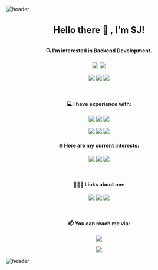 ![header](https://capsule-render.vercel.app/api?type=rect&height=180&section=header&text=litsynp&fontSize=40&color=gradient&customColorList=2&animation=fadeIn)

<h4 align="center" style="font-size: 1.5rem;">Hello there 👋 , I'm SJ!</h4>

<h4 align="center">🔍 I’m interested in Backend Development.</h4>

<p align="center">
  <img src="https://img.shields.io/badge/Spring-6DB33F?style=for-the-badge&logo=Spring&logoColor=white"/>
  <img src="https://img.shields.io/badge/Koa-33333D?style=for-the-badge&logo=Koa&logoColor=white"/>
</p>
<p align="center">
  <img src="https://img.shields.io/badge/Java-ED8B00?style=for-the-badge&logo=OpenJDK&logoColor=white"/>
  <img src="https://img.shields.io/badge/Kotlin-0095D5?&style=for-the-badge&logo=Kotlin&logoColor=white"/>
  <img src="https://img.shields.io/badge/TypeScript-3178C6?style=for-the-badge&logo=TypeScript&logoColor=white"/>
</p>

<div>&nbsp;</div>

<h4 align="center">💻 I have experience with:</h4>

<p align="center">
  <img src="https://img.shields.io/badge/Spring-6DB33F?style=for-the-badge&logo=Spring&logoColor=white"/>
  <img src="https://img.shields.io/badge/Koa-33333D?style=for-the-badge&logo=Koa&logoColor=white"/>
  <img src="https://img.shields.io/badge/Django-092E20?style=for-the-badge&logo=Django&logoColor=white"/>
</p>

<p align="center">
  <img src="https://img.shields.io/badge/React-61DAFB?style=for-the-badge&logo=React&logoColor=white"/>
  <img src="https://img.shields.io/badge/Next.js-000000?style=for-the-badge&logo=nextdotjs&logoColor=white"/>
  <img src="https://img.shields.io/badge/Elastic_Stack-005571?style=for-the-badge&logo=Elastic-Stack&logoColor=white"/>
</p>

<h4 align="center">🔥 Here are my current interests:</h4>

<p align="center">
  <img src="https://img.shields.io/badge/Rust-000000?style=for-the-badge&logo=rust&logoColor=white"/>
  <img src="https://img.shields.io/badge/Go-00ADD8?style=for-the-badge&logo=go&logoColor=white"/>
  <img src="https://img.shields.io/badge/Elixir-4B275F?style=for-the-badge&logo=elixir&logoColor=white"/>
</p>

<div>&nbsp;</div>

<h4 align="center">👨🏻‍💻 Links about me:</h4>

<p align="center">
<a href="https://blog.litsynp.com"><img src="https://img.shields.io/badge/Blog-222222?style=for-the-badge&logo=GitHub Pages&logoColor=white&link=https://blog.litsynp.com"/></a>
<a href="https://docs.litsynp.com"><img src="https://img.shields.io/badge/GitBook-3884FF?style=for-the-badge&logo=GitBook&logoColor=white&link=https://docs.litsynp.com"/></a>
<a href="https://www.linkedin.com/in/litsynp"><img src="https://img.shields.io/badge/LinkedIn-0077B5?style=for-the-badge&logo=linkedin&logoColor=white&link=https://www.linkedin.com/in/litsynp"/></a>
</p>

<div>&nbsp;</div>

<h4 align="center">📫 You can reach me via:</h4>

<p align="center">
<a href="mailto:nocte55is@gmail.com"><img src="https://img.shields.io/badge/Gmail-EA4335?style=for-the-badge&logo=Gmail&logoColor=white&link=mailto:nocte55is@gmail.com"/></a>
</p>

<p align="center">
  <a href="https://hits.seeyoufarm.com"><img src="https://hits.seeyoufarm.com/api/count/incr/badge.svg?url=https%3A%2F%2Fgithub.com%2Flitsynp%2Fhit-counter&count_bg=%235793A7&title_bg=%23141414&icon=github.svg&icon_color=%23E7E7E7&title=HITS&edge_flat=true"/></a>
</p>

![header](https://capsule-render.vercel.app/api?type=rect&height=100&section=header&color=gradient&customColorList=2)
